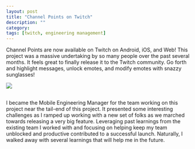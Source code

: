 ```yaml
---
layout: post
title: "Channel Points on Twitch"
description: ""
category: 
tags: [twitch, engineering management]
---
```


Channel Points are now available on Twitch on Android, iOS, and Web! This project was a massive undertaking by so many people over the past several months. It feels great to finally release it to the Twitch community. Go forth and highlight messages, unlock emotes, and modify emotes with snazzy sunglasses!

<div>
    <img class="rounded-corners" style="max-width: 700px; border: 2px; margin-top: 0px;" src="{{ site.images2019 }}/09-04/copo.gif"/>
    <p class="caption-text" style="line-height: 1.5em; margin-bottom: 30px; margin-top: 6px;"><strong></strong></p>
</div>

I became the Mobile Engineering Manager for the team working on this project near the tail-end of this project. It presented some interesting challenges as I ramped up working with a new set of folks as we marched towards releasing a very big feature. Leveraging past learnings from the existing team I worked with and focusing on helping keep my team unblocked and productive contributed to a successful launch. Naturally, I walked away with several learnings that will help me in the future.
